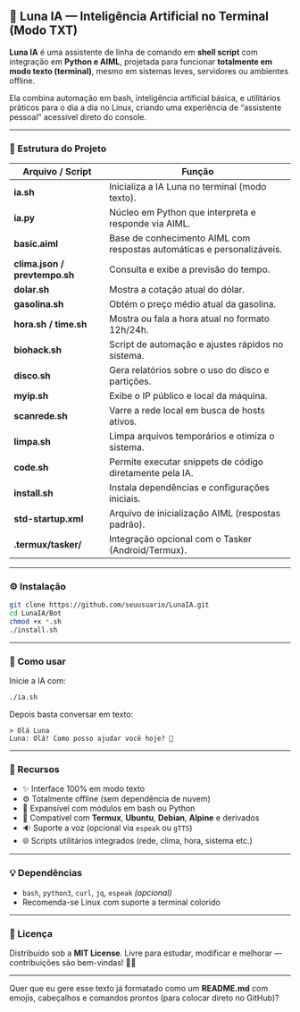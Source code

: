 ## 🌙 Luna IA — Inteligência Artificial no Terminal (Modo TXT)

**Luna IA** é uma assistente de linha de comando em **shell script** com integração em **Python e AIML**, projetada para funcionar **totalmente em modo texto (terminal)**, mesmo em sistemas leves, servidores ou ambientes offline.

Ela combina automação em bash, inteligência artificial básica, e utilitários práticos para o dia a dia no Linux, criando uma experiência de “assistente pessoal” acessível direto do console.

---

### 🧩 Estrutura do Projeto

| Arquivo / Script              | Função                                                                 |
| ----------------------------- | ---------------------------------------------------------------------- |
| **ia.sh**                     | Inicializa a IA Luna no terminal (modo texto).                         |
| **ia.py**                     | Núcleo em Python que interpreta e responde via AIML.                   |
| **basic.aiml**                | Base de conhecimento AIML com respostas automáticas e personalizáveis. |
| **clima.json / prevtempo.sh** | Consulta e exibe a previsão do tempo.                                  |
| **dolar.sh**                  | Mostra a cotação atual do dólar.                                       |
| **gasolina.sh**               | Obtém o preço médio atual da gasolina.                                 |
| **hora.sh / time.sh**         | Mostra ou fala a hora atual no formato 12h/24h.                        |
| **biohack.sh**                | Script de automação e ajustes rápidos no sistema.                      |
| **disco.sh**                  | Gera relatórios sobre o uso do disco e partições.                      |
| **myip.sh**                   | Exibe o IP público e local da máquina.                                 |
| **scanrede.sh**               | Varre a rede local em busca de hosts ativos.                           |
| **limpa.sh**                  | Limpa arquivos temporários e otimiza o sistema.                        |
| **code.sh**                   | Permite executar snippets de código diretamente pela IA.               |
| **install.sh**                | Instala dependências e configurações iniciais.                         |
| **std-startup.xml**           | Arquivo de inicialização AIML (respostas padrão).                      |
| **.termux/tasker/**           | Integração opcional com o Tasker (Android/Termux).                     |

---

### ⚙️ Instalação

```bash
git clone https://github.com/seuusuario/LunaIA.git
cd LunaIA/Bot
chmod +x *.sh
./install.sh
```

---

### 💬 Como usar

Inicie a IA com:

```bash
./ia.sh
```

Depois basta conversar em texto:

```
> Olá Luna
Luna: Olá! Como posso ajudar você hoje? 🌙
```

---

### 🧠 Recursos

* ✨ Interface 100% em modo texto
* ⚙️ Totalmente offline (sem dependência de nuvem)
* 🧩 Expansível com módulos em bash ou Python
* 🔗 Compatível com **Termux**, **Ubuntu**, **Debian**, **Alpine** e derivados
* 🔉 Suporte a voz (opcional via `espeak` ou `gTTS`)
* 🌐 Scripts utilitários integrados (rede, clima, hora, sistema etc.)

---

### 💡 Dependências

* `bash`, `python3`, `curl`, `jq`, `espeak` *(opcional)*
* Recomenda-se Linux com suporte a terminal colorido

---

### 📜 Licença

Distribuído sob a **MIT License**.
Livre para estudar, modificar e melhorar — contribuições são bem-vindas! 🧑‍💻

---

Quer que eu gere esse texto já formatado como um **README.md** com emojis, cabeçalhos e comandos prontos (para colocar direto no GitHub)?

